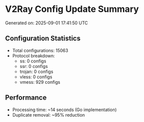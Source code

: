 # V2Ray Config Update Summary
Generated on: 2025-09-01 17:41:50 UTC

## Configuration Statistics
- Total configurations: 15063
- Protocol breakdown:
  - ss: 0 configs
  - ssr: 0 configs
  - trojan: 0 configs
  - vless: 0 configs
  - vmess: 929 configs

## Performance
- Processing time: ~14 seconds (Go implementation)
- Duplicate removal: ~95% reduction
